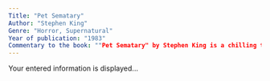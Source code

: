 ```yaml
---
Title: "Pet Sematary"
Author: "Stephen King"
Genre: "Horror, Supernatural"
Year of publication: "1983"
Commentary to the book: ""Pet Sematary" by Stephen King is a chilling tale about the dark side of grief and the consequences of disturbing the natural order. The story, centered on the Creed family and a mysterious burial ground, explores the harrowing effects of attempting to overcome death, leading to terrifying outcomes. It's a profound reflection on loss and the human condition."
---
```


Your entered information is displayed...
